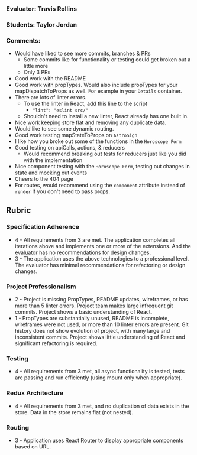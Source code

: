 ### Evaluator: Travis Rollins
### Students: Taylor Jordan
### Comments:
* Would have liked to see more commits, branches & PRs
  * Some commits like for functionality or testing could get broken out a little more
  * Only 3 PRs
* Good work with the README
* Good work with propTypes.  Would also include propTypes for your mapDispatchToProps as well.  For example in your `Details` container.
* There are lots of linter errors.
  * To use the linter in React, add this line to the script
    * `"lint": "eslint src/"`
  * Shouldn't need to install a new linter, React already has one built in.
* Nice work keeping store flat and removing any duplicate data.
* Would like to see some dynamic routing.
* Good work testing mapStateToProps on `AstroSign`
* I like how you broke out some of the functions in the `Horoscope Form`
* Good testing on apiCalls, actions, & reducers
  * Would recommend breaking out tests for reducers just like you did with the implementation
* Nice component testing with the `Horoscope Form`, testing out changes in state and mocking out events
* Cheers to the 404 page
* For routes, would recommend using the `component` attribute instead of `render` if you don't need to pass props.

## Rubric

### Specification Adherence

* 4 - All requirements from 3 are met. The application completes all iterations above and implements one or more of the extensions. And the evaluator has no recommendations for design changes.
* 3 - The application uses the above technologies to a professional level. The evaluator has minimal recommendations for refactoring or design changes.

### Project Professionalism

* 2 - Project is missing PropTypes, README updates, wireframes, or has more than 5 linter errors. Project team makes large infrequent git commits. Project shows a basic understanding of React.
* 1 - PropTypes are substantially unused, README is incomplete, wireframes were not used, or more than 10 linter errors are present. Git history does not show evolution of project, with many large and inconsistent commits. Project shows little understanding of React and significant refactoring is required.

### Testing

* 4 - All requirements from 3 met, all async functionality is tested, tests are passing and run efficiently (using mount only when appropriate).

### Redux Architecture

* 4 - All requirements from 3 met, and no duplication of data exists in the store. Data in the store remains flat (not nested).

### Routing

* 3 - Application uses React Router to display appropriate components based on URL.
